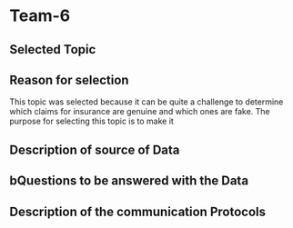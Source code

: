# Team-6

## Selected Topic


## Reason for selection 
This topic was selected because it can be quite a challenge to determine which claims for insurance are genuine and which ones are fake. The purpose for selecting this topic is to make it 



## Description of source of Data


## bQuestions to be answered with the Data 


## Description of the communication Protocols 

